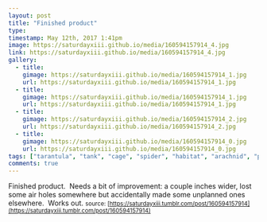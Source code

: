 ```yaml
---
layout: post
title: "Finished product"
type: 
timestamp: May 12th, 2017 1:41pm
image: https://saturdayxiii.github.io/media/160594157914_4.jpg
link: https://saturdayxiii.github.io/media/160594157914_4.jpg
gallery:
  - title: 
    gimage: https://saturdayxiii.github.io/media/160594157914_1.jpg
    url: https://saturdayxiii.github.io/media/160594157914_1.jpg
  - title: 
    gimage: https://saturdayxiii.github.io/media/160594157914_1.jpg
    url: https://saturdayxiii.github.io/media/160594157914_1.jpg
  - title: 
    gimage: https://saturdayxiii.github.io/media/160594157914_2.jpg
    url: https://saturdayxiii.github.io/media/160594157914_2.jpg
  - title: 
    gimage: https://saturdayxiii.github.io/media/160594157914_0.jpg
    url: https://saturdayxiii.github.io/media/160594157914_0.jpg
tags: ["tarantula", "tank", "cage", "spider", "habitat", "arachnid", "pets", "showcase", "design"]
comments: true
---
```

Finished product.  Needs a bit of improvement: a couple inches wider, lost some air holes somewhere but accidentally made some unplanned ones elsewhere.  Works out.
<small>source: [https://saturdayxiii.tumblr.com/post/160594157914](https://saturdayxiii.tumblr.com/post/160594157914)</small>
